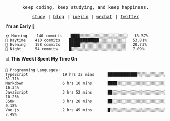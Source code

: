 <p align="center">
  <samp>
    <span>keep coding, keep studying, and keep happiness.</span>
  </samp>
</p>

<p align="center">
  <samp>
    <a href="https://github.com/ouduidui/fe-study">study</a> |
    <a href="https://ouduidui.cn">blog</a>  |
    <a href="https://juejin.cn/user/4309700183594366">juejin</a> |
    <a href="https://user-images.githubusercontent.com/54696834/165071004-6509e3f2-90c3-448c-9d92-3da42b0c2021.jpeg">wechat</a> |
    <a href="https://twitter.com/ouduidui">twitter</a>
  </samp>
</p>

<!--START_SECTION:waka-->
**I'm an Early 🐤** 

```text
🌞 Morning    140 commits    ████░░░░░░░░░░░░░░░░░░░░░   18.37% 
🌆 Daytime    410 commits    █████████████░░░░░░░░░░░░   53.81% 
🌃 Evening    158 commits    █████░░░░░░░░░░░░░░░░░░░░   20.73% 
🌙 Night      54 commits     █░░░░░░░░░░░░░░░░░░░░░░░░   7.09%

```


📊 **This Week I Spent My Time On** 

```text
💬 Programming Languages: 
TypeScript               19 hrs 32 mins      █████████████░░░░░░░░░░░░   51.71% 
Markdown                 6 hrs 10 mins       ████░░░░░░░░░░░░░░░░░░░░░   16.34% 
JavaScript               3 hrs 52 mins       ██░░░░░░░░░░░░░░░░░░░░░░░   10.25% 
JSON                     3 hrs 28 mins       ██░░░░░░░░░░░░░░░░░░░░░░░   9.18% 
Vue.js                   2 hrs 49 mins       █░░░░░░░░░░░░░░░░░░░░░░░░   7.49%

```


<!--END_SECTION:waka-->
